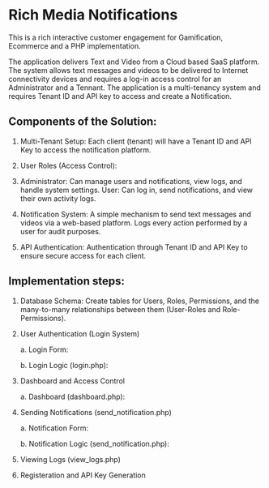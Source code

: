 # Rich Media Notifications

This is a rich interactive customer engagement for Gamification, Ecommerce and a PHP implementation.

The application delivers Text and Video from a Cloud based SaaS platform. The system allows text messages and videos to be delivered to Internet connectivity devices and requires a log-in access control for an Administrator and a Tennant. The application is  a multi-tenancy system and requires Tenant ID and API key to access and create a Notification.

## Components of the Solution:

1. Multi-Tenant Setup: Each client (tenant) will have a Tenant ID and API Key to access the notification platform.

2. User Roles (Access Control):

3. Administrator: Can manage users and notifications, view logs, and handle system settings.
User: Can log in, send notifications, and view their own activity logs.


4. Notification System: A simple mechanism to send text messages and videos via a web-based platform.
Logs every action performed by a user for audit purposes.

5. API Authentication: Authentication through Tenant ID and API Key to ensure secure access for each client.

## Implementation steps: 

1. Database Schema: Create tables for Users, Roles, Permissions, and the many-to-many relationships between them (User-Roles and Role-Permissions).
2. User Authentication (Login System)

   a. Login Form:

   b. Login Logic (login.php):
4. Dashboard and Access Control

   a. Dashboard (dashboard.php):
   
6. Sending Notifications (send_notification.php)

   a. Notification Form:

   b. Notification Logic (send_notification.php):
   
8. Viewing Logs (view_logs.php)
9. Registeration and API Key Generation
 
